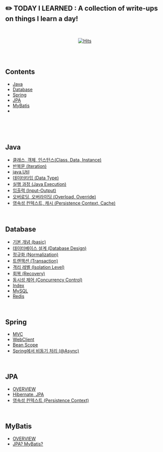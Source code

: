 ## ✏️ TODAY I LEARNED : A collection of write-ups on things I learn a day! 

<br/>

<div align="center">
  
[![Hits](https://hits.seeyoufarm.com/api/count/incr/badge.svg?url=https%3A%2F%2Fgithub.com%2Fsilverpoodle%2FTIL&count_bg=%236D6B72&title_bg=%23FF90C8&icon=&icon_color=%23FF90C8&title=Hello%21&edge_flat=false)](https://hits.seeyoufarm.com)
</div>

<br/><br/>


## Contents

- [Java](#Java)
- [Database](#Database)
- [Spring](#Spring)
- [JPA](#JPA)
- [MyBatis](#MyBatis)
- 

<br/><br/><br/>


## Java

- [클래스, 객체, 인스턴스(Class, Data, Instance)](https://github.com/silverpoodle/TIL/blob/main/java/class-object-instance.md)
- [반복문 (Iteration)](https://github.com/silverpoodle/TIL/blob/main/java/iteration.md)
- [java.Util](https://github.com/silverpoodle/TIL/blob/main/java/util.md)
- [데이터타입 (Data Type)](https://github.com/silverpoodle/TIL/blob/main/java/data-type.md)
- [실행 과정 (Java Execution)](https://github.com/silverpoodle/TIL/blob/main/java/excecution.md)
- [입출력 (Input-Output)](https://github.com/silverpoodle/TIL/blob/main/java/input-output.md)
- [오버로딩, 오버라이딩 (Overload, Override)](https://github.com/silverpoodle/TIL/blob/main/java/overload-overide.md)
- [영속성 컨텍스트, 캐시 (Persistence Context, Cache)](https://github.com/silverpoodle/TIL/blob/main/java/persistence-context.md)

<br/>

## Database

- [기본 개념 (basic)](https://github.com/silverpoodle/TIL/blob/main/database/basic.md)
- [데이터베이스 설계 (Database Design)](https://github.com/silverpoodle/TIL/blob/main/database/design.md)
- [정규화 (Normalization)](https://github.com/silverpoodle/TIL/blob/main/database/normalization.md)
- [트랜잭션 (Transaction)](https://github.com/silverpoodle/TIL/blob/main/database/transcation.md)
- [격리 레벨 (Isolation Level)](https://github.com/silverpoodle/TIL/blob/main/database/isolation-level.md)
- [회복 (Recovery)](https://github.com/silverpoodle/TIL/blob/main/database/recovery.md)
- [동시성 제어 (Concurrency Control)](https://github.com/silverpoodle/TIL/blob/main/database/concurrency-control.md)
- [Index](https://github.com/silverpoodle/TIL/blob/main/database/index.md)
- [MySQL](https://github.com/silverpoodle/TIL/blob/main/database/mysql.md)
- [Redis](https://github.com/silverpoodle/TIL/blob/main/database/redis.md)

<br/>

## Spring

- [MVC](https://github.com/silverpoodle/TIL/blob/main/spring/mvc.md)
- [WebClient](https://github.com/silverpoodle/TIL/blob/main/spring/web-client.md)
- [Bean Scope](https://github.com/silverpoodle/TIL/blob/main/spring/bean-scope.md)
- [Spring에서 비동기 처리 (@Async)](https://github.com/silverpoodle/TIL/blob/main/spring/async.md)



<br/>

## JPA

- [OVERVIEW](https://github.com/silverpoodle/TIL/blob/main/jpa/overview.md)
- [Hibernate, JPA](https://github.com/silverpoodle/TIL/blob/main/jpa/hibernate.md)
- [영속성 컨텍스트 (Persistence Context)](https://github.com/silverpoodle/TIL/blob/main/jpa/persistence-context.md)



<br/>

## MyBatis

- [OVERVIEW](https://github.com/silverpoodle/TIL/blob/main/mybatis/overview.md)
- [JPA? MyBatis?](https://github.com/silverpoodle/TIL/blob/main/mybatis/jpa-mybatis.md)

